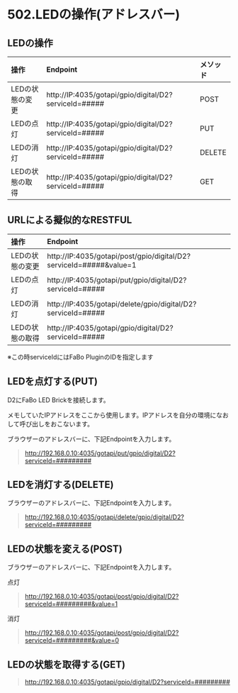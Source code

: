 # 502.LEDの操作(アドレスバー)

## LEDの操作

|操作|Endpoint|メソッド|
|:--|:--|:--|
|LEDの状態の変更|http://IP:4035/gotapi/gpio/digital/D2?serviceId=#####|POST|
|LEDの点灯|http://IP:4035/gotapi/gpio/digital/D2?serviceId=#####|PUT|
|LEDの消灯|http://IP:4035/gotapi/gpio/digital/D2?serviceId=#####|DELETE|
|LEDの状態の取得|http://IP:4035/gotapi/gpio/digital/D2?serviceId=#####|GET|

## URLによる擬似的なRESTFUL

|操作|Endpoint|
|:--|:--|
|LEDの状態の変更|http://IP:4035/gotapi/post/gpio/digital/D2?serviceId=#####&value=1|
|LEDの点灯|http://IP:4035/gotapi/put/gpio/digital/D2?serviceId=#####|
|LEDの消灯|http://IP:4035/gotapi/delete/gpio/digital/D2?serviceId=#####|
|LEDの状態の取得|http://IP:4035/gotapi/gpio/digital/D2?serviceId=#####|
※この時serviceIdにはFaBo PluginのIDを指定します

## LEDを点灯する(PUT)

D2にFaBo LED Brickを接続します。

メモしていたIPアドレスをここから使用します。IPアドレスを自分の環境になおして呼び出しをおこないます。

ブラウザーのアドレスバーに、下記Endpointを入力します。

> http://192.168.0.10:4035/gotapi/put/gpio/digital/D2?serviceId=#########

## LEDを消灯する(DELETE)

ブラウザーのアドレスバーに、下記Endpointを入力します。

> http://192.168.0.10:4035/gotapi/delete/gpio/digital/D2?serviceId=#########

## LEDの状態を変える(POST)

ブラウザーのアドレスバーに、下記Endpointを入力します。

点灯
> http://192.168.0.10:4035/gotapi/post/gpio/digital/D2?serviceId=#########&value=1

消灯
> http://192.168.0.10:4035/gotapi/post/gpio/digital/D2?serviceId=#########&value=0

## LEDの状態を取得する(GET)

> http://192.168.0.10:4035/gotapi/gpio/digital/D2?serviceId=#########
